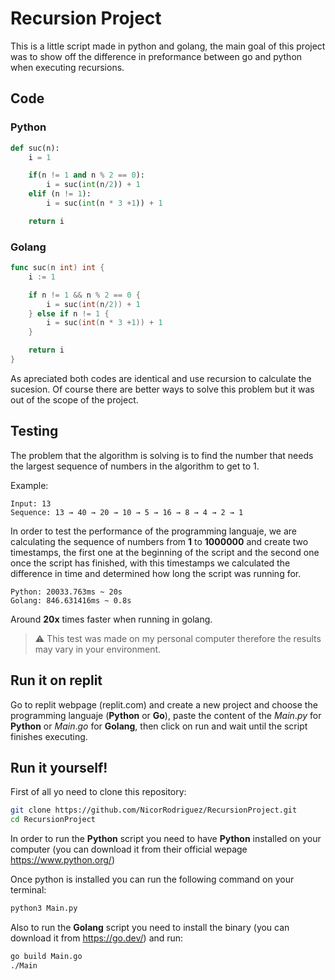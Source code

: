 # Recursion Project
This is a little script made in python and golang, the main goal of this project was to show off the difference in preformance between go and python when executing recursions.

## Code
### Python
```python
def suc(n):
    i = 1

    if(n != 1 and n % 2 == 0):
        i = suc(int(n/2)) + 1
    elif (n != 1):
        i = suc(int(n * 3 +1)) + 1

    return i
```

### Golang

```go
func suc(n int) int {
    i := 1

    if n != 1 && n % 2 == 0 {
        i = suc(int(n/2)) + 1
    } else if n != 1 {
        i = suc(int(n * 3 +1)) + 1
    }

    return i
}
```

As apreciated both codes are identical and use recursion to calculate the sucesion. Of course there are better ways to solve this problem but it was out of the scope of the project.

## Testing
The problem that the algorithm is solving is to find the number that needs the largest sequence of numbers in the algorithm to get to 1.

Example:

    Input: 13
    Sequence: 13 → 40 → 20 → 10 → 5 → 16 → 8 → 4 → 2 → 1

In order to test the performance of the programming languaje, we are calculating the sequence of numbers from **1** to **1000000** and create two timestamps, the first one at the beginning of the script and the second one once the script has finished, with this timestamps we calculated the difference in time and determined how long the script was running for.

    Python: 20033.763ms ~ 20s
    Golang: 846.631416ms ~ 0.8s

Around **20x** times faster when running in golang.

> :warning: This test was made on my personal computer therefore the    results may vary in your environment.

## Run it on replit

Go to replit webpage (replit.com) and create a new project and choose the programming languaje (**Python** or **Go**), paste the content of the $Main.py$ for **Python** or $Main.go$ for **Golang**, then click on run and wait until the script finishes executing.

## Run it yourself!

First of all yo need to clone this repository:

```bash
git clone https://github.com/NicorRodriguez/RecursionProject.git
cd RecursionProject
```

In order to run the **Python** script you need to have **Python** installed on your computer (you can download it from their official wepage https://www.python.org/)

Once python is installed you can run the following command on your terminal:

```bash
python3 Main.py
```

Also to run the **Golang** script you need to install the binary (you can download it from https://go.dev/) and run:

```bash
go build Main.go
./Main
```